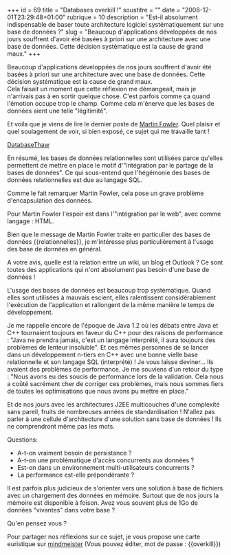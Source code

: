 +++
id = 69
title = "Databases overkill !"
soustitre = ""
date = "2008-12-01T23:29:48+01:00"
rubrique = 10
description = "Est-il absolument indispensable de baser toute architecture logiciel systématiquement sur une base de données ?"
slug = "Beaucoup d'applications développées de nos jours souffrent d'avoir été basées à priori sur une architecture avec une base de données. Cette décision systématique est la cause de grand maux."
+++

<div class="chapo">Beaucoup d'applications développées de nos jours souffrent d'avoir été basées à priori sur une architecture avec une base de données. Cette décision systématique est la cause de grand maux.</div>
Cela faisait un moment que cette réflexion me démangeait, mais je n'arrivais pas à en sortir quelque chose. C'est parfois comme ça quand l'émotion occupe trop le champ. Comme cela m'énerve que les bases de données aient une telle "légitimité". 

Et voila que je viens de lire le dernier poste de [Martin Fowler](../article_56). Quel plaisir et quel soulagement de voir, si bien exposé, ce sujet qui me travaille tant !

[DatabaseThaw](http://martinfowler.com/bliki/DatabaseThaw.html)

En résumé, les bases de données relationnelles sont utilisées parce qu'elles permettent de mettre en place le motif d'"intégration par le partage de la bases de données". Ce qui sous-entend que l'hégémonie des bases de données relationnelles est due au langage SQL.

Comme le fait remarquer Martin Fowler, cela pose un grave problème d'encapsulation des données.

Pour Martin Fowler l'espoir est dans l'"intégration par le web", avec comme langage : HTML.

Bien que le message de Martin Fowler traite en particulier des bases de données {{relationnelles}}, je m'intéresse plus particulièrement à l'usage des base de données en général.

A votre avis, quelle est la relation entre un wiki, un blog et Outlook ? Ce sont toutes des applications qui n'ont absolument pas besoin d'une base de données ! 

L'usage des bases de données est beaucoup trop systématique. Quand elles sont utilisées à mauvais escient, elles ralentissent considérablement l'exécution de l'application et rallongent de la même manière le temps de développement.

Je me rappelle encore de l'époque de Java 1.2 où les débats entre Java et C++ tournaient toujours en faveur du C++ pour des raisons de performance : "Java ne prendra jamais, c'est un langage interprété, il aura toujours des problèmes de lenteur insoluble". Et ces mêmes personnes de se lancer dans un développement n-tiers en C++ avec une bonne vielle base relationnelle et son langage SQL (interprété) ! Je vous laisse deviner... Ils avaient des problèmes de performance. Je me souviens d'un retour du type : "Nous avons eu des soucis de performance lors de la validation. Cela nous a coûté sacrément cher de corriger ces problèmes, mais nous sommes fiers de toutes les optimisations que nous avons pu mettre en place."

Et de nos jours avec les architectures J2EE multicouches d'une complexité sans pareil, fruits de nombreuses années de standardisation ! N'allez pas parler à une cellule d'architecture d'une solution sans base de données ! Ils ne comprendront même pas les mots. 

Questions:
- A-t-on vraiment besoin de persistance ?
- A-t-on une problématique d'accès concurrents aux données ?
- Est-on dans un environnement multi-utilisateurs concurrents ?
- La performance est-elle prépondérante ?

Il est parfois plus judicieux de s'orienter vers une solution à base de fichiers avec un chargement des données en mémoire. Surtout que de nos jours la mémoire est disponible à foison. Avez vous souvent plus de 1Go de données "vivantes" dans votre base ?

Qu'en pensez vous ?

Pour partager nos réflexions sur ce sujet, je vous propose une carte euristique sur [mindmeister](http://www.mindmeister.com/11844280)
(Vous pouvez éditer, mot de passe : {{overkill}})
